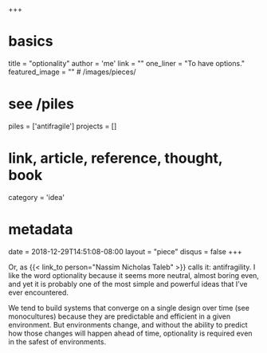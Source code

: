 +++
# basics
title     		 = "optionality"
author    		 = 'me'
link      		 = ""
one_liner 		 = "To have options."
featured_image = "" # /images/pieces/

# see /piles
piles     		 = ['antifragile']
projects			 = []

# link, article, reference, thought, book
category  		 = 'idea' 

# metadata
date      		 = 2018-12-29T14:51:08-08:00
layout    		 = "piece"
disqus    		 = false
+++

Or, as {{< link_to person="Nassim Nicholas Taleb" >}} calls it: antifragility. I like the word optionality because it seems more neutral, almost boring even, and yet it is probably one of the most simple and powerful ideas that I’ve ever encountered.

We tend to build systems that converge on a single design over time (see monocultures) because they are predictable and efficient in a given environment. But environments change, and without the ability to predict how those changes will happen ahead of time, optionality is required even in the safest of environments.